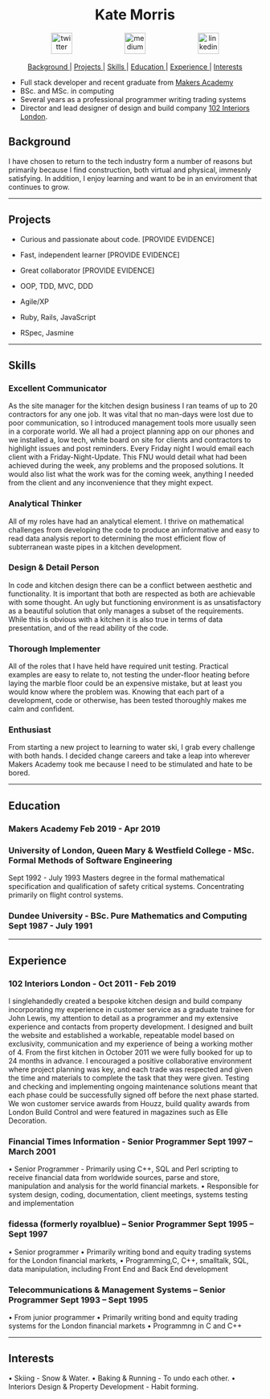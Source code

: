 <h1 align="center">Kate Morris</h1>
<p align="center">
<a href="https://twitter.com/kateMorris102">
<img src="http://goinkscape.com/wp-content/uploads/2015/07/twitter-logo-final.png" alt="twitter" hspace="50" height="42" width="42"></a>
<a href="https://medium.com/@kate.morris.new">
<img src="http://www.webmasto.com/wp-content/uploads/2017/08/Medium-App-Icon-2017.png" alt="medium" hspace="50" height="42" width="42"></a>

<a href="https://www.linkedin.com/in/kate-morris-a3962943/">
<img src="https://www.iconfinder.com/data/icons/free-social-icons/67/linkedin_circle_color-512.png" alt="linkedin" hspace="50" height="42" width="42"></a></p>

<div align="center">
    
[Background ](#background) | 
[Projects ](#projects) | 
[Skills ](#skills) | 
[Education ](#education) | 
[Experience ](#experience) | 
[Interests ](#interests)

</div>

* Full stack developer and recent graduate from [Makers Academy](https://makers.tech/)
* BSc. and MSc. in computing
* Several years as a professional programmer writing trading systems
* Director and lead designer of design and build company [102 Interiors London](www.102interiors.co.uk).

## Background

I have chosen to return to the tech industry form a number of reasons but primarily because I find construction, both virtual and physical, immesnly satisfying. In addition, I enjoy learning and want to be in an enviroment that continues to grow. 

---
## Projects

- Curious and passionate about code. [PROVIDE EVIDENCE]
- Fast, independent learner [PROVIDE EVIDENCE]
- Great collaborator [PROVIDE EVIDENCE]

- OOP, TDD, MVC, DDD
- Agile/XP
- Ruby, Rails, JavaScript
- RSpec, Jasmine
---
## Skills

### Excellent Communicator
As the site manager for the kitchen design business I ran teams of up to 20 contractors for any one job. It was vital that no man-days were lost due to poor communication, so I introduced management tools more usually seen in a corporate world. We all had a project planning app on our phones and we installed a, low tech, white board on site for clients and contractors to highlight issues and post reminders. Every Friday night I would email each client with a Friday-Night-Update. This FNU would detail what had been achieved during the week, any problems and the proposed solutions. It would also list what the work was for the coming week, anything I needed from the client and any inconvenience that they might expect.

### Analytical Thinker
All of my roles have had an analytical element. I thrive on mathematical challenges from developing the code to produce an informative and easy to read data analysis report to determining the most efficient flow of subterranean waste pipes in a kitchen development.

### Design & Detail Person
In code and kitchen design there can be a conflict between aesthetic and functionality. It is important that both are respected as both are achievable with some thought. An ugly but functioning environment is as unsatisfactory as a beautiful solution that only manages a subset of the requirements. While this is obvious with a kitchen it is also true in terms of data presentation, and of the read ability of the code.

### Thorough Implementer
All of the roles that I have held have required unit testing. Practical examples are easy to relate to, not testing the under-floor heating before laying the marble floor could be an expensive mistake, but at least you would know where the problem was. Knowing that each part of a development, code or otherwise, has been tested thoroughly makes me calm and confident.

### Enthusiast
From starting a new project to learning to water ski, I grab every challenge with both hands. I decided change careers and take a leap into wherever Makers Academy took me because I need to be stimulated and hate to be bored.

---
## Education

### Makers Academy  Feb 2019 - Apr 2019

### University of London, Queen Mary & Westfield College - MSc. Formal Methods of Software Engineering
Sept 1992 - July 1993
Masters degree in the formal mathematical specification and qualification of safety critical systems. Concentrating primarily on flight control systems.

### Dundee University - BSc. Pure Mathematics and Computing Sept 1987 - July 1991
---
## Experience

### 102 Interiors London - Oct 2011 - Feb 2019
I singlehandedly created a bespoke kitchen design and build company incorporating my experience in customer service as a graduate trainee for John Lewis, my attention to detail as a programmer and my extensive experience and contacts from property development. I designed and built the website and established a workable, repeatable model based on exclusivity, communication and my experience of being a working mother of 4. From the first kitchen in October 2011 we were fully booked for up to 24 months in advance. I encouraged a positive collaborative environment where project planning was key, and each trade was respected and given the time and materials to complete the task that they were given. Testing and checking and implementing ongoing maintenance solutions meant that each phase could be successfully signed off before the next phase started. We won customer service awards from Houzz, build quality awards from London Build Control and were featured in magazines such as Elle Decoration.  

### Financial Times Information - Senior Programmer Sept 1997 – March 2001
• Senior Programmer - Primarily using C++, SQL and Perl scripting to receive financial data from worldwide sources, parse and store, manipulation and analysis for the world financial markets.
• Responsible for system design, coding, documentation, client meetings, systems testing and implementation

### fidessa (formerly royalblue) – Senior Programmer Sept 1995 – Sept 1997
• Senior programmer
• Primarily writing bond and equity trading systems for the London financial markets, 
• Programming,C, C++, smalltalk, SQL, data manipulation, including Front End and Back End development

### Telecommunications & Management Systems – Senior Programmer Sept 1993 – Sept 1995
• From junior programmer
• Primarily writing bond and equity trading systems for the London financial markets
• Programmng in C and C++

---
## Interests
•	Skiing - Snow & Water.
•	Baking & Running - To undo each other.
•	Interiors Design & Property Development - Habit forming.
